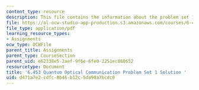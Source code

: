 ```yaml
---
content_type: resource
description: This file contains the information about the problem set 1 solution.
file: https://ol-ocw-studio-app-production.s3.amazonaws.com/courses/6-453-quantum-optical-communication-fall-2016/d471a7e2cdfc8b46b12c5da90a7bcdc0_MIT6_453F16_ps1_sol.pdf
file_type: application/pdf
learning_resource_types:
- Assignments
ocw_type: OCWFile
parent_title: Assignments
parent_type: CourseSection
parent_uid: e62338e5-2aef-9f6e-6fe0-2251ec080652
resourcetype: Document
title: '6.453 Quantum Optical Communication Problem Set 1 Solution '
uid: d471a7e2-cdfc-8b46-b12c-5da90a7bcdc0
---
```

